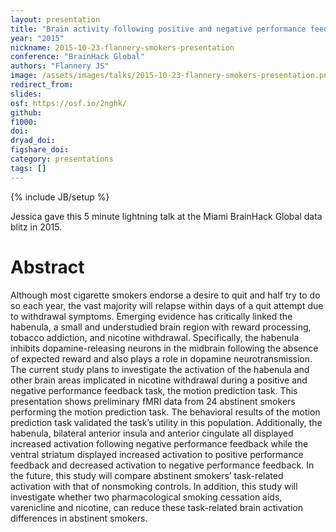 ```yaml
---
layout: presentation
title: "Brain activity following positive and negative performance feedback among abstinent smokers"
year: "2015"
nickname: 2015-10-23-flannery-smokers-presentation
conference: "BrainHack Global"
authors: "Flannery JS"
image: /assets/images/talks/2015-10-23-flannery-smokers-presentation.png
redirect_from:
slides:
osf: https://osf.io/2nghk/
github:
f1000:
doi:
dryad_doi:
figshare_doi:
category: presentations
tags: []
---
```

{% include JB/setup %}

Jessica gave this 5 minute lightning talk at the Miami BrainHack Global data blitz in 2015.

# Abstract
Although most cigarette smokers endorse a desire to quit and half try to do so each year, the vast majority will relapse within days of a quit attempt due to withdrawal symptoms. Emerging evidence has critically linked the habenula, a small and understudied brain region with reward processing, tobacco addiction, and nicotine withdrawal. Specifically, the habenula inhibits dopamine-releasing neurons in the midbrain following the absence of expected reward and also plays a role in dopamine neurotransmission. The current study plans to investigate the activation of the habenula and other brain areas implicated in nicotine withdrawal during a positive and negative performance feedback task, the motion prediction task. This presentation shows preliminary fMRI data from 24 abstinent smokers performing the motion prediction task. The behavioral results of the motion prediction task validated the task’s utility in this population. Additionally, the habenula, bilateral anterior insula and anterior cingulate all displayed increased activation following negative performance feedback while the ventral striatum displayed increased activation to positive performance feedback and decreased activation to negative performance feedback. In the future, this study will compare abstinent smokers’ task-related activation with that of nonsmoking controls. In addition, this study will investigate whether two pharmacological smoking cessation aids, varenicline and nicotine, can reduce these task-related brain activation differences in abstinent smokers.
